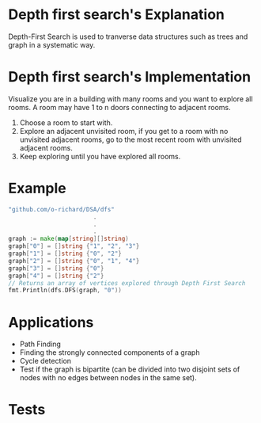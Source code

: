 # Depth first search's Explanation

Depth-First Search is used to tranverse data structures such as trees and graph in a systematic way.

# Depth first search's Implementation

Visualize you are in a building with many rooms and you want to explore all rooms. A room may have 1 to n doors connecting to adjacent rooms.

1. Choose a room to start with.
2. Explore an adjacent unvisited room, if you get to a room with no unvisited adjacent rooms, go to the most recent room with unvisited adjacent rooms.
3. Keep exploring until you have explored all rooms.

# Example

```go
"github.com/o-richard/DSA/dfs"
                        .
                        .
                        .
graph := make(map[string][]string)
graph["0"] = []string {"1", "2", "3"}
graph["1"] = []string {"0", "2"}
graph["2"] = []string {"0", "1", "4"}
graph["3"] = []string {"0"}
graph["4"] = []string {"2"}
// Returns an array of vertices explored through Depth First Search
fmt.Println(dfs.DFS(graph, "0"))
```

# Applications
- Path Finding
- Finding the strongly connected components of a graph
- Cycle detection
- Test if the graph is bipartite (can be divided into two disjoint sets of nodes with no edges between nodes in the same set).

# Tests